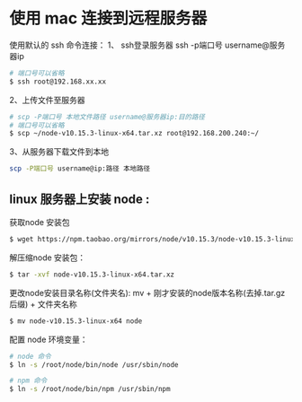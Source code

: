 # 使用 mac 连接到远程服务器

使用默认的 ssh 命令连接：
1、 ssh登录服务器
ssh -p端口号 username@服务器ip

```sh
# 端口号可以省略
$ ssh root@192.168.xx.xx
```

2、上传文件至服务器

```sh
# scp -P端口号 本地文件路径 username@服务器ip:目的路径
# 端口号可以省略
$ scp ~/node-v10.15.3-linux-x64.tar.xz root@192.168.200.240:~/

```

3、从服务器下载文件到本地

```sh
scp -P端口号 username@ip:路径 本地路径
```


## linux 服务器上安装 node :

获取node 安装包

```sh
$ wget https://npm.taobao.org/mirrors/node/v10.15.3/node-v10.15.3-linux-x64.tar.xz
```

解压缩node 安装包：

```sh
$ tar -xvf node-v10.15.3-linux-x64.tar.xz
```

更改node安装目录名称(文件夹名): mv + 刚才安装的node版本名称(去掉.tar.gz后缀) + 文件夹名称

```sh
$ mv node-v10.15.3-linux-x64 node
```

配置 node 环境变量：

```sh
# node 命令
$ ln -s /root/node/bin/node /usr/sbin/node

# npm 命令
$ ln -s /root/node/bin/npm /usr/sbin/npm
```
